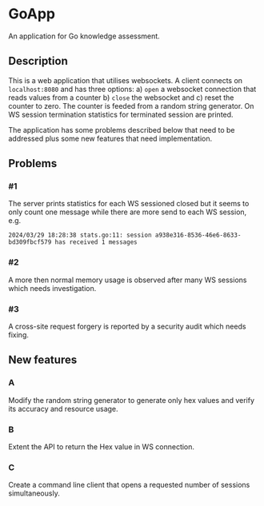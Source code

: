 # GoApp

An application for Go knowledge assessment.

## Description

This is a web application that utilises websockets. A client connects on `localhost:8080` and has three options: a) `open` a websocket connection that reads values from a counter b) `close` the websocket and c) reset the counter to zero. The counter is feeded from a random string generator. On WS session termination statistics for terminated session are printed.

The application has some problems described below that need to be addressed plus some new features that need implementation.

## Problems

### #1

The server prints statistics for each WS sessioned closed but it seems to only count one message while there are more send to each WS session, e.g.

```
2024/03/29 18:28:38 stats.go:11: session a938e316-8536-46e6-8633-bd309fbcf579 has received 1 messages
```

### #2

A more then normal memory usage is observed after many WS sessions which needs investigation.

### #3

A cross-site request forgery is reported by a security audit which needs fixing.

## New features

### A

Modify the random string generator to generate only hex values and verify its accuracy and resource usage.

### B

Extent the API to return the Hex value in WS connection.

### C

Create a command line client that opens a requested number of sessions simultaneously.
